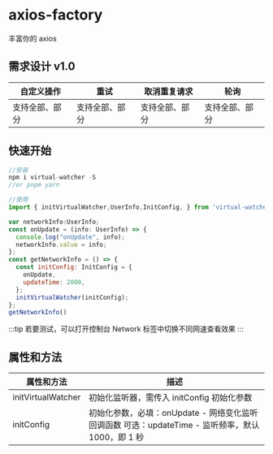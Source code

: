 # axios-factory

丰富你的 axios

## 需求设计 v1.0

| 自定义操作     | 重试           | 取消重复请求   | 轮询           |
| -------------- | -------------- | -------------- | -------------- |
| 支持全部、部分 | 支持全部、部分 | 支持全部、部分 | 支持全部、部分 |

## 快速开始

```js
//安装
npm i virtual-watcher -S
//or pnpm yarn

//使用
import { initVirtualWatcher,UserInfo,InitConfig, } from 'virtual-watcher'

var networkInfo:UserInfo;
const onUpdate = (info: UserInfo) => {
  console.log("onUpdate", info);
  networkInfo.value = info;
};
const getNetworkInfo = () => {
  const initConfig: InitConfig = {
    onUpdate,
    updateTime: 2000,
  };
  initVirtualWatcher(initConfig);
};
getNetworkInfo()
```

:::tip
若要测试，可以打开控制台 Network 标签中切换不同网速查看效果
:::

## 属性和方法

| 属性和方法         | 描述                                                                                              |
| ------------------ | ------------------------------------------------------------------------------------------------- |
| initVirtualWatcher | 初始化监听器，需传入 initConfig 初始化参数                                                        |
| initConfig         | 初始化参数，必填：onUpdate - 网络变化监听回调函数 可选：updateTime - 监听频率，默认 1000，即 1 秒 |
